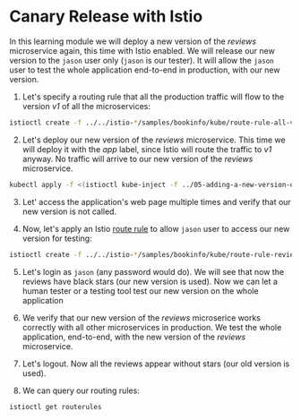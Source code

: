 # Canary Release with Istio
In this learning module we will deploy a new version of the _reviews_ microservice again,
this time with Istio enabled. We will release our new version to the `jason` user only (`jason` is our tester). It will allow the `jason` user to test the whole application end-to-end in production, with our new version.

1. Let's specify a routing rule that all the production traffic will flow to the version _v1_ of all the microservices:
  ```bash
  istioctl create -f ../../istio-*/samples/bookinfo/kube/route-rule-all-v1.yaml
  ```

2.  Let's deploy our new version of the _reviews_ microservice. This time we will deploy it with the _app_ label, since Istio will route the traffic to _v1_ anyway. No traffic will arrive to our new version of the _reviews_ microservice.
  ```bash
kubectl apply -f <(istioctl kube-inject -f ../05-adding-a-new-version-of-a-microservice/bookinfo-reviews-v2-with-app-label.yaml)
  ```

3. Let' access the application's web page multiple times and verify that our new version is not called.

4. Now, let's apply an Istio [route rule](https://istio.io/docs/reference/config/istio.routing.v1alpha1.html) to allow `jason` user to access our new version for testing:
  ```bash
  istioctl create -f ../../istio-*/samples/bookinfo/kube/route-rule-reviews-test-v2.yaml
  ```

5. Let's login as `jason` (any password would do). We will see that now the reviews have black stars (our new version is used). Now we can let a human tester or a testing tool test our new version on the whole application

5. We verify that our new version of the _reviews_ microserice works correctly with all other microservices in production. We test the whole application, end-to-end, with the new version of the _reviews_ microservice.

6. Let's logout. Now all the reviews appear without stars (our old version is used).

7. We can query our routing rules:
```bash
istioctl get routerules
```
